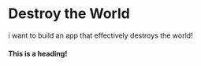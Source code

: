 # Destroy the World
i want to build an app that effectively destroys the world!

#### This is a heading!
